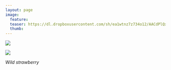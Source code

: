 ```yaml
---
layout: page
image:
  feature:
  teaser: https://dl.dropboxusercontent.com/sh/ea1wtnz7z734o12/AACdPlQxYLM1UcDRUvn9j47Ya/luontokuvat/kev%C3%A4t/DS17526-245px.jpg
  thumb:
---
```


[![](https://dl.dropboxusercontent.com/sh/ea1wtnz7z734o12/AADCGm2dBJz_cLCiH1XwAyBCa/luontokuvat/kev%C3%A4t/DS17526-800px.jpg)](https://dl.dropboxusercontent.com/sh/ea1wtnz7z734o12/AABjLtuGJ0UAeNUDlrx4cplqa/luontokuvat/kev%C3%A4t/DS17526.jpg)

[![](https://dl.dropboxusercontent.com/sh/ea1wtnz7z734o12/AAAl2ddERq5FvA8LcMG7Xjhla/luontokuvat/kev%C3%A4t/DS17539-800px.jpg)](https://dl.dropboxusercontent.com/sh/ea1wtnz7z734o12/AACVDH1oALdYeXFtinO30t6ca/luontokuvat/kev%C3%A4t/DS17539.jpg)

*Wild strawberry*
